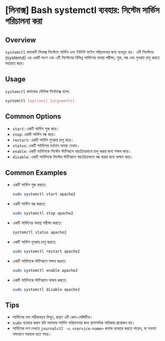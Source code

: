 # [লিনাক্স] Bash systemctl ব্যবহার: সিস্টেম সার্ভিস পরিচালনা করা

## Overview
`systemctl` কমান্ডটি লিনাক্স সিস্টেমে সার্ভিস এবং ইউনিট ফাইল পরিচালনার জন্য ব্যবহৃত হয়। এটি সিস্টেমড (systemd) এর একটি অংশ এবং এটি সিস্টেমের বিভিন্ন সার্ভিসের অবস্থা পরীক্ষা, শুরু, বন্ধ এবং পুনরায় চালু করতে সহায়তা করে।

## Usage
`systemctl` কমান্ডের মৌলিক সিনট্যাক্স হলো:

```bash
systemctl [options] [arguments]
```

## Common Options
- `start`: একটি সার্ভিস শুরু করে।
- `stop`: একটি সার্ভিস বন্ধ করে।
- `restart`: একটি সার্ভিস পুনরায় চালু করে।
- `status`: একটি সার্ভিসের বর্তমান অবস্থা দেখায়।
- `enable`: একটি সার্ভিসকে সিস্টেম স্টার্টআপে স্বয়ংক্রিয়ভাবে চালু করার জন্য সক্ষম করে।
- `disable`: একটি সার্ভিসকে সিস্টেম স্টার্টআপে স্বয়ংক্রিয়ভাবে বন্ধ করার জন্য অক্ষম করে।

## Common Examples
- একটি সার্ভিস শুরু করতে:
  ```bash
  sudo systemctl start apache2
  ```

- একটি সার্ভিস বন্ধ করতে:
  ```bash
  sudo systemctl stop apache2
  ```

- একটি সার্ভিসের অবস্থা পরীক্ষা করতে:
  ```bash
  systemctl status apache2
  ```

- একটি সার্ভিস পুনরায় চালু করতে:
  ```bash
  sudo systemctl restart apache2
  ```

- একটি সার্ভিসকে স্টার্টআপে সক্ষম করতে:
  ```bash
  sudo systemctl enable apache2
  ```

- একটি সার্ভিসকে স্টার্টআপে অক্ষম করতে:
  ```bash
  sudo systemctl disable apache2
  ```

## Tips
- সার্ভিসের নাম সঠিকভাবে লিখুন, কারণ এটি কেস-সেন্সিটিভ।
- `sudo` ব্যবহার করুন যদি আপনার সার্ভিস পরিচালনার জন্য প্রশাসনিক অধিকার প্রয়োজন হয়।
- সার্ভিসের লগ দেখতে `journalctl -u <service-name>` কমান্ড ব্যবহার করতে পারেন, যা সমস্যা সমাধানে সহায়ক হতে পারে।